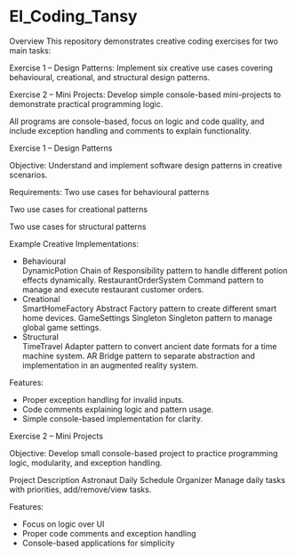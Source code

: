 # EI_Coding_Tansy
Overview
This repository demonstrates creative coding exercises for two main tasks:

Exercise 1 – Design Patterns: Implement six creative use cases covering behavioural, creational, and structural design patterns.

Exercise 2 – Mini Projects: Develop simple console-based mini-projects to demonstrate practical programming logic.

All programs are console-based, focus on logic and code quality, and include exception handling and comments to explain functionality.

Exercise 1 – Design Patterns

Objective:
Understand and implement software design patterns in creative scenarios.

Requirements:
Two use cases for behavioural patterns

Two use cases for creational patterns

Two use cases for structural patterns

Example Creative Implementations:

* Behavioural	  
DynamicPotion	           Chain of Responsibility pattern to handle different potion effects dynamically.
RestaurantOrderSystem	   Command pattern to manage and execute restaurant customer orders.
* Creational	  
SmartHomeFactory	       Abstract Factory pattern to create different smart home devices.
GameSettings             Singleton	Singleton pattern to manage global game settings.
* Structural	  
TimeTravel	             Adapter pattern to convert ancient date formats for a time machine system.
AR	                     Bridge pattern to separate abstraction and implementation in an augmented reality system.

Features:
* Proper exception handling for invalid inputs.
* Code comments explaining logic and pattern usage.
* Simple console-based implementation for clarity.

Exercise 2 – Mini Projects

Objective:
Develop small console-based project to practice programming logic, modularity, and exception handling.

Project	Description
Astronaut Daily Schedule Organizer	Manage daily tasks with priorities, add/remove/view tasks.

Features:
* Focus on logic over UI
* Proper code comments and exception handling
* Console-based applications for simplicity
